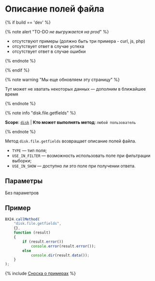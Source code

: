 # Описание полей файла

{% if build == 'dev' %}

{% note alert "TO-DO _не выгружается на prod_" %}

- отсутствуют примеры (должно быть три примера - curl, js, php)
- отсутствует ответ в случае успеха
- отсутствует ответ в случае ошибки

{% endnote %}

{% endif %}

{% note warning "Мы еще обновляем эту страницу" %}

Тут может не хватать некоторых данных — дополним в ближайшее время

{% endnote %}

{% note info "disk.file.getfields" %}

**Scope**: [`disk`](../../scopes/permissions.md) | **Кто может выполнять метод**: `любой пользователь`

{% endnote %}

Метод `disk.file.getfields` возвращает описание полей файла.

- `TYPE` — тип поля;
- `USE_IN_FILTER` — возможность использовать поле при фильтрации выборки;
- `USE_IN_SHOW` — доступно ли это поле при получении ответа.

## Параметры

Без параметров

## Пример

```js
BX24.callMethod(
    "disk.file.getfields",
    {},
    function (result)
    {
        if (result.error())
            console.error(result.error());
        else
            console.dir(result.data());
    }
);
```
{% include [Сноска о примерах](../../../_includes/examples.md) %}